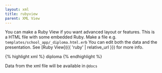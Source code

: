 ```yaml
---
layout: xml
title: rubyview
parent: XML View
---
```

You can make a Ruby View if you want advanced layout or features.
This is a HTML file with some embedded Ruby.
Make a file e.g. `templates/school_app/_diploma.html.erb`
You can edit both the data and the presentation.
See [Ruby View]({{ 'ruby' | relative_url }}) for more info.

{% highlight xml %}
    <table>
        <rubyview>diploma</rubyview>
{% endhighlight %}

Data from the xml file will be available in `@docs`